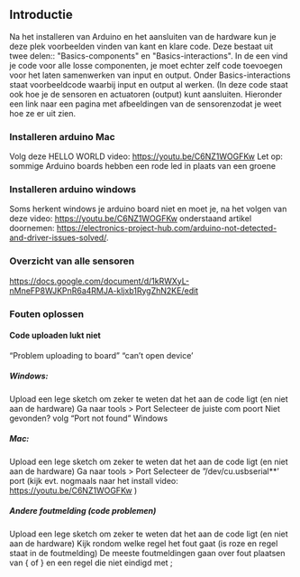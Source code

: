 ## Introductie
Na het installeren van Arduino en het aansluiten van de hardware kun je deze plek voorbeelden vinden van kant en klare code. Deze bestaat uit twee delen:: "Basics-components" en "Basics-interactions". In de een vind je code voor alle losse componenten, je moet echter zelf code toevoegen voor het laten samenwerken van input en output. Onder Basics-interactions staat voorbeeldcode waarbij input en output al werken. (In deze code staat ook hoe je de sensoren en actuatoren (output) kunt aansluiten. Hieronder een link naar een pagina met afbeeldingen van de sensorenzodat je weet hoe ze er uit zien.

### Installeren arduino Mac
Volg deze HELLO WORLD video: https://youtu.be/C6NZ1WOGFKw 
Let op: sommige Arduino boards hebben een rode led in plaats van een groene

### Installeren arduino windows
Soms herkent windows je arduino board niet en moet je, na het volgen van deze video: https://youtu.be/C6NZ1WOGFKw onderstaand artikel doornemen: https://electronics-project-hub.com/arduino-not-detected-and-driver-issues-solved/.

### Overzicht van alle sensoren
https://docs.google.com/document/d/1kRWXyL-nMneFP8WJKPnR6a4RMJA-kljxb1RygZhN2KE/edit

### Fouten oplossen

#### Code uploaden lukt niet
“Problem uploading to board” 
“can’t open device’ 



##### Windows: 
Upload een lege sketch om zeker te weten dat het aan de code ligt (en niet aan de hardware)
Ga naar tools > Port 
Selecteer de juiste com poort
Niet gevonden? volg “Port not found” Windows
##### Mac: 
Upload een lege sketch om zeker te weten dat het aan de code ligt (en niet aan de hardware)
Ga naar tools > Port 
Selecteer de ”/dev/cu.usbserial**’ port (kijk evt. nogmaals naar het install video: https://youtu.be/C6NZ1WOGFKw ) 

##### Andere foutmelding (code problemen)
Upload een lege sketch om zeker te weten dat het aan de code ligt (en niet aan de hardware)
Kijk rondom welke regel het fout gaat (is roze en regel staat in de foutmelding)
De meeste foutmeldingen gaan over fout plaatsen van { of } en een regel die niet eindigd met ;
